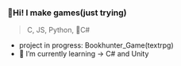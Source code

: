 ### 🌈Hi! I make games(just trying)
> C, JS, Python, 🌱C#    
     
- project in progress: Bookhunter_Game(textrpg)
- 🌱 I’m currently learning -> C# and Unity

<!--
**3tPepper/3tPepper** is a ✨ _special_ ✨ repository because its `README.md` (this file) appears on your GitHub profile.

Here are some ideas to get you started:

- 🔭 I’m currently working on ...
- 🌱 I’m currently learning ...
- 👯 I’m looking to collaborate on ...
- 🤔 I’m looking for help with ...
- 💬 Ask me about ...
- 📫 How to reach me: ...
- 😄 Pronouns: ...
- ⚡ Fun fact: ...
-->

